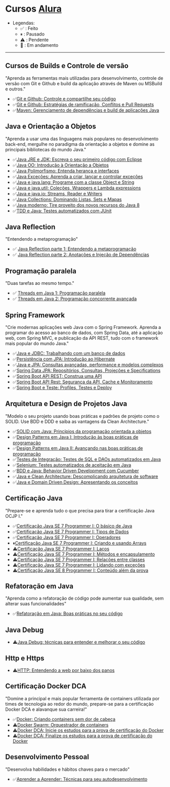 # Cursos [Alura](https://www.alura.com.br/)

- Legendas:
  - ✅ : Feito
  - ⏸ : Pausado
  - ⚠️ : Pendente
  - 🔨 : Em andamento

---

## Cursos de Builds e Controle de versão
"Aprenda as ferramentas mais utilizadas para desenvolvimento, controle de versão com Git e Github e build da aplicação através de Maven ou MSBuild e outros."
- ✅[Git e Github: Controle e compartilhe seu código](https://cursos.alura.com.br/course/git-github-controle-de-versao)
- ✅[Git e Github: Estratégias de ramificação, Conflitos e Pull Requests](https://cursos.alura.com.br/course/git-github-branching-conflitos-pull-requests)
- ✅[Maven: Gerenciamento de dependências e build de aplicações Java](https://cursos.alura.com.br/course/maven-gerenciamento-dependencias-build-aplicacoes-java)

## Java e Orientação a Objetos
"Aprenda a usar uma das linguagens mais populares no desenvolvimento back-end, mergulhe no paradigma da orientação a objetos e domine as principais bibliotecas do mundo Java."
- ✅[Java JRE e JDK: Escreva o seu primeiro código com Eclipse](https://cursos.alura.com.br/course/java-primeiros-passos)
- ✅[Java OO: Introdução à Orientação a Objetos](https://cursos.alura.com.br/course/java-introducao-orientacao-objetos)
- ✅[Java Polimorfismo: Entenda herança e interfaces](https://cursos.alura.com.br/course/java-heranca-interfaces-polimorfismo)
- ✅[Java Exceções: Aprenda a criar, lançar e controlar exceções](https://cursos.alura.com.br/course/java-excecoes)
- ✅[Java e java.lang: Programe com a classe Object e String](https://cursos.alura.com.br/course/java-pacotes-e-java-lang)
- ✅[Java e java.util: Coleções, Wrappers e Lambda expressions](https://cursos.alura.com.br/course/java-util-lambdas)
- ✅[Java e java.io: Streams, Reader e Writers](https://cursos.alura.com.br/course/java-trabalhando-com-io)
- ✅[Java Collections: Dominando Listas, Sets e Mapas](https://cursos.alura.com.br/course/java-collections)
- ✅[Java moderno: Tire proveito dos novos recursos do Java 8](https://cursos.alura.com.br/course/java8-lambdas)
- ✅[TDD e Java: Testes automatizados com JUnit](https://cursos.alura.com.br/course/tdd-java-testes-automatizados-junit)

## Java Reflection
"Entendendo a metaprogramação"
- ✅ [Java Reflection parte 1: Entendendo a metaprogramação](https://cursos.alura.com.br/course/java-reflection-meta-programacao)
- ✅ [Java Reflection parte 2: Anotações e Injeção de Dependências](https://cursos.alura.com.br/course/java-reflection-anotacoes-injecao-dependencia)

## Programação paralela
"Duas tarefas ao mesmo tempo."
- ✅ [Threads em Java 1: Programação paralela](https://cursos.alura.com.br/course/threads-java-1)
- ✅ [Threads em Java 2: Programação concorrente avançada](https://cursos.alura.com.br/course/threads-java-2)

## Spring Framework
"Crie modernas aplicações web Java com o Spring Framework. Aprenda a programar do acesso ao banco de dados, com Spring Data, até a aplicação web, com Spring MVC, e publicação da API REST, tudo com o framework mais popular do mundo Java."
- ✅[Java e JDBC: Trabalhando com um banco de dados](https://cursos.alura.com.br/course/jdbc-dao-persistencia)
- ✅[Persistência com JPA: Introdução ao Hibernate](https://cursos.alura.com.br/course/persistencia-jpa-introducao-hibernate)
- ✅[Java e JPA: Consultas avançadas, performance e modelos complexos](https://cursos.alura.com.br/course/java-jpa-consultas-avancadas-performance-modelos-complexos)
- ✅[Spring Data JPA: Repositórios, Consultas, Projeções e Specifications](https://cursos.alura.com.br/course/spring-data-jpa)
- ✅[Spring Boot API REST: Construa uma API](https://cursos.alura.com.br/course/spring-boot-api-rest)
- ✅[Spring Boot API Rest: Segurança da API, Cache e Monitoramento](https://cursos.alura.com.br/course/spring-boot-seguranca-cache-monitoramento)
- ✅[Spring Boot e Teste: Profiles, Testes e Deploy](https://cursos.alura.com.br/course/spring-boot-profiles-testes-deploy)

## Arquitetura e Design de Projetos Java
"Modelo o seu projeto usando boas práticas e padrões de projeto como o SOLID. Use BDD e DDD e saiba as vantagens da Clean Architecture."
- ✅[SOLID com Java: Princípios da programação orientada a objetos](https://cursos.alura.com.br/course/solid-orientacao-objetos-java)
- ✅[Design Patterns em Java I: Introdução às boas práticas de programação](https://cursos.alura.com.br/course/introducao-design-patterns-java)
- ✅[Design Patterns em Java II: Avançando nas boas práticas de programação](https://cursos.alura.com.br/course/avancando-design-patterns-java)
- ✅[Testes de Integração: Testes de SQL e DAOs automatizados em Java](https://cursos.alura.com.br/course/teste-integracao-sql-daos-automatizados-java)
- ✅[Selenium: Testes automatizados de aceitação em Java](https://cursos.alura.com.br/course/selenium-testes-automatizados-aceitacao-java)
- ✅[BDD e Java: Behavior Driven Development com Cucumber](https://cursos.alura.com.br/course/bdd-cucumber-java)
- ✅[Java e Clean Architecture: Descomplicando arquitetura de software](https://cursos.alura.com.br/course/java-clean-architecture)
- ✅[Java e Domain Driven Design: Apresentando os conceitos](https://cursos.alura.com.br/course/java-domain-driven-design-conceitos)

## Certificação Java
"Prepare-se e aprenda tudo o que precisa para tirar a certificação Java OCJP I."
- ✅[Certificação Java SE 7 Programmer I: O básico de Java](https://cursos.alura.com.br/course/certificacao-java-basico)
- ✅[Certificação Java SE 7 Programmer I: Tipos de Dados](https://cursos.alura.com.br/course/certificacao-java-tipos-de-dados)
- ✅[Certificação Java SE 7 Programmer I: Operadores](https://cursos.alura.com.br/course/certificacao-java-operadores-decisao)
- ⏸[Certificação Java SE 7 Programmer I: Criando e usando Arrays](https://cursos.alura.com.br/course/certificacao-java-usando-arrays)
- ⚠️[Certificação Java SE 7 Programmer I: Laços](https://cursos.alura.com.br/course/certificacao-java-loops)
- ⚠️[Certificação Java SE 7 Programmer I: Métodos e encapsulamento](https://cursos.alura.com.br/course/certificacao-java-metodos-encapsulamento)
- ⚠️[Certificação Java SE 7 Programmer I: Relações entre classes](https://cursos.alura.com.br/course/certificacao-java-heranca)
- ⚠️[Certificação Java SE 7 Programmer I: Lidando com exceções](https://cursos.alura.com.br/course/certificacao-java-excecoes)
- ⚠️[Certificação Java SE 8 Programmer I: Conteúdo além da prova](https://cursos.alura.com.br/course/certificacao-java-lambdas-api-de-datas)

## Refatoração em Java
"Aprenda como a refatoração de código pode aumentar sua qualidade, sem alterar suas funcionalidades"
- ✅[Refatoração em Java: Boas práticas no seu código](https://cursos.alura.com.br/course/introducao-refatoracao-java)

## Java Debug
- ⚠️[Java Debug: técnicas para entender e melhorar o seu código](https://cursos.alura.com.br/course/java-debug)

## Http e Https
- ⚠️[HTTP: Entendendo a web por baixo dos panos](https://cursos.alura.com.br/course/http-fundamentos)

## Certificação Docker DCA
"Domine a principal e mais popular ferramenta de containers utilizada por times de tecnologia ao redor do mundo, prepare-se para a certificação Docker DCA e alavanque sua carreira!"
- ✅[Docker: Criando containers sem dor de cabeça](https://cursos.alura.com.br/course/docker-e-docker-compose)
- ⚠️[Docker Swarm: Orquestrador de containers](https://cursos.alura.com.br/course/docker-swarm-cluster-container)
- ⚠️[Docker DCA: Inicie os estudos para a prova de certificação do Docker](https://cursos.alura.com.br/course/docker-dca-introducao)
- ⚠️[Docker DCA: Finalize os estudos para a prova de certificação do Docker](https://cursos.alura.com.br/course/docker-dca-finalizacao)

## Desenvolvimento Pessoal
"Desenvolva habilidades e hábitos chaves para o mercado"
- ✅[Aprender a Aprender: Técnicas para seu autodesenvolvimento](https://cursos.alura.com.br/course/aprender-a-aprender-tecnicas-para-seu-autodesenvolvimento)
